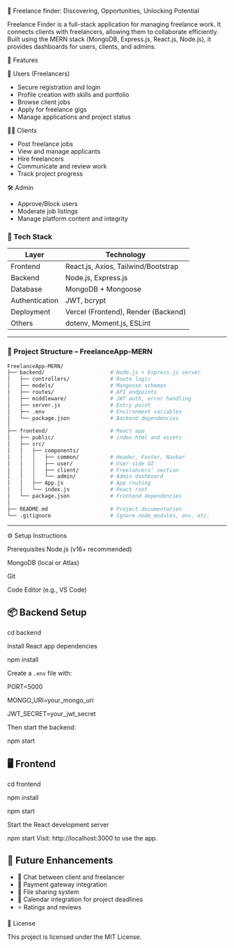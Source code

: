 
📅 Freelance finder: Discovering, Opportunities, Unlocking Potential

Freelance Finder is a full-stack application for managing freelance work. It connects clients with freelancers, allowing them to collaborate efficiently. Built using the MERN stack (MongoDB, Express.js, React.js, Node.js), it provides dashboards for users, clients, and admins.

🚀 Features

 👤 Users (Freelancers)
- Secure registration and login
- Profile creation with skills and portfolio
- Browse client jobs
- Apply for freelance gigs
- Manage applications and project status

🧑‍💼 Clients
- Post freelance jobs
- View and manage applicants
- Hire freelancers
- Communicate and review work
- Track project progress

🛠️ Admin
- Approve/Block users
- Moderate job listings
- Manage platform content and integrity

### 🧱 Tech Stack

| Layer        | Technology                                 |
|-------------|---------------------------------------------|
| Frontend     | React.js, Axios, Tailwind/Bootstrap         |
| Backend      | Node.js, Express.js                         |
| Database     | MongoDB + Mongoose                          |
| Authentication | JWT, bcrypt                              |
| Deployment   | Vercel (Frontend), Render (Backend)         |
| Others       | dotenv, Moment.js, ESLint                   |

---

### 📂 Project Structure – FreelanceApp-MERN

```bash
FreelanceApp-MERN/
├── backend/                     # Node.js + Express.js server
│   ├── controllers/             # Route logic
│   ├── models/                  # Mongoose schemas
│   ├── routes/                  # API endpoints
│   ├── middleware/              # JWT auth, error handling
│   ├── server.js                # Entry point
│   ├── .env                     # Environment variables
│   └── package.json             # Backend dependencies
│
├── frontend/                    # React app
│   ├── public/                  # index.html and assets
│   ├── src/
│   │   ├── components/
│   │   │   ├── common/          # Header, Footer, Navbar
│   │   │   ├── user/            # User-side UI
│   │   │   ├── client/          # Freelancers’ section
│   │   │   └── admin/           # Admin dashboard
│   │   ├── App.js               # App routing
│   │   └── index.js             # React root
│   └── package.json             # Frontend dependencies
│
├── README.md                    # Project documentation
└── .gitignore                   # Ignore node_modules, env, etc.
```

---


⚙️ Setup Instructions

Prerequisites Node.js (v16+ recommended)

MongoDB (local or Atlas)

Git

Code Editor (e.g., VS Code)

📦 Backend Setup
-----
cd backend

Install React app dependencies

npm install

Create a `.env` file with:

PORT=5000

MONGO_URI=your_mongo_uri

JWT_SECRET=your_jwt_secret

Then start the backend:

npm start

 🖥️ Frontend
 ----
cd frontend

npm install

npm start

Start the React development server

npm start Visit: http://localhost:3000 to use the app.

🔮 Future Enhancements
----------
* 💬 Chat between client and freelancer
* 💸 Payment gateway integration
* 📎 File sharing system
* 📅 Calendar integration for project deadlines
* ⭐ Ratings and reviews

📜 License

This project is licensed under the MIT License.

